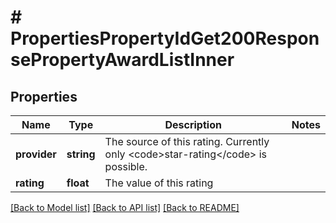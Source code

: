 # # PropertiesPropertyIdGet200ResponsePropertyAwardListInner

## Properties

Name | Type | Description | Notes
------------ | ------------- | ------------- | -------------
**provider** | **string** | The source of this rating. Currently only &lt;code&gt;star-rating&lt;/code&gt; is possible. |
**rating** | **float** | The value of this rating |

[[Back to Model list]](../../README.md#models) [[Back to API list]](../../README.md#endpoints) [[Back to README]](../../README.md)

